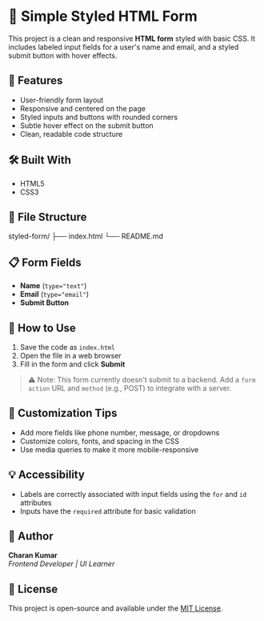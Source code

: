 # 📝 Simple Styled HTML Form

This project is a clean and responsive **HTML form** styled with basic CSS. It includes labeled input fields for a user's name and email, and a styled submit button with hover effects.

## 🧱 Features

- User-friendly form layout
- Responsive and centered on the page
- Styled inputs and buttons with rounded corners
- Subtle hover effect on the submit button
- Clean, readable code structure

## 🛠️ Built With

- HTML5
- CSS3

## 📂 File Structure
styled-form/
├── index.html
└── README.md

## 📋 Form Fields

- **Name** (`type="text"`)
- **Email** (`type="email"`)
- **Submit Button**

## 🚀 How to Use

1. Save the code as `index.html`
2. Open the file in a web browser
3. Fill in the form and click **Submit**

> ⚠️ Note: This form currently doesn't submit to a backend. Add a `form action` URL and `method` (e.g., POST) to integrate with a server.

## 🎨 Customization Tips

- Add more fields like phone number, message, or dropdowns
- Customize colors, fonts, and spacing in the CSS
- Use media queries to make it more mobile-responsive

## 💡 Accessibility

- Labels are correctly associated with input fields using the `for` and `id` attributes
- Inputs have the `required` attribute for basic validation

## 👤 Author

**Charan Kumar**  
*Frontend Developer | UI Learner*

## 📄 License

This project is open-source and available under the [MIT License](LICENSE).

